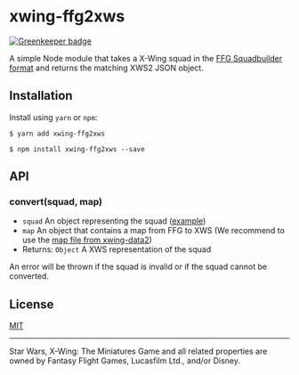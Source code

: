 # xwing-ffg2xws

[![Greenkeeper badge](https://badges.greenkeeper.io/guidokessels/xwing-ffg2xws.svg)](https://greenkeeper.io/)

A simple Node module that takes a X-Wing squad in the [FFG Squadbuilder format](https://squadbuilder.fantasyflightgames.com) and returns the matching XWS2 JSON object.

## Installation

Install using `yarn` or `npm`:

```
$ yarn add xwing-ffg2xws
```

```
$ npm install xwing-ffg2xws --save
```

## API

### convert(squad, map)

- `squad` An object representing the squad ([example](https://squadbuilder.fantasyflightgames.com/api/squads/ec7553f7-4b74-4295-b921-4e8d883b0ba6/))
- `map` An object that contains a map from FFG to XWS (We recommend to use the [map file from xwing-data2](https://github.com/guidokessels/xwing-data2/blob/master/data/ffg-xws.json))
- Returns: `Object` A XWS representation of the squad

An error will be thrown if the squad is invalid or if the squad cannot be converted.

## License
[MIT](http://guidokessels.mit-license.org/)

---

Star Wars, X-Wing: The Miniatures Game and all related properties are owned by Fantasy Flight Games, Lucasfilm Ltd., and/or Disney.

